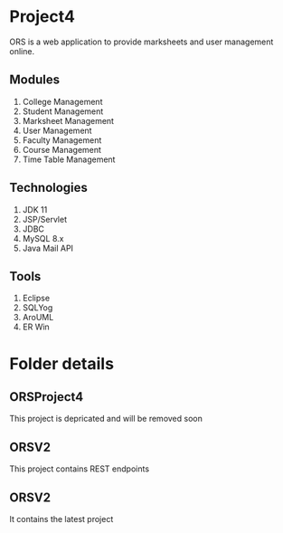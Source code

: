 # Project4

ORS is a web application to provide marksheets and user management online.

## Modules
1. College Management
1. Student Management
1. Marksheet Management
1. User Management
1. Faculty Management
1. Course Management
1. Time Table Management

## Technologies
1. JDK 11
1. JSP/Servlet
1. JDBC 
1. MySQL 8.x
1. Java Mail API

## Tools
1. Eclipse 
1. SQLYog
1. AroUML
1. ER Win

# Folder details 
## ORSProject4 
This project is depricated and will be removed soon

## ORSV2
This project contains REST endpoints 

## ORSV2
It contains the latest project
